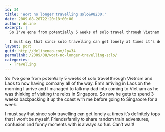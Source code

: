 ```yaml
---
id: 34
title: 'Woot no longer travelling solo&#8230;'
date: 2009-08-20T22:20:18+00:00
author: deline
excerpt: |
  So I've gone from potentially 5 weeks of solo travel through Vietnam and Laos to now having company all of the way. Em's arriving in Laos on the morning I arrive and I managed to talk my dad into coming to Vietnam as he was thinking of visiting the relos in Singapore. So now he gets to spend 3 weeks backpacking it up the coast with me before going to Singapore for a week.
  
  I must say that since solo travelling can get lonely at times it's definitely tops that I won't be myself. Friends/family to share random train adventures, confusion and funny moments with is always so fun. Can't wait!
layout: post
guid: http://delineneo.com/?p=34
permalink: /2009/08/woot-no-longer-travelling-solo/
categories:
  - Travelling
---
```

So I&#8217;ve gone from potentially 5 weeks of solo travel through Vietnam and Laos to now having company all of the way. Em&#8217;s arriving in Laos on the morning I arrive and I managed to talk my dad into coming to Vietnam as he was thinking of visiting the relos in Singapore. So now he gets to spend 3 weeks backpacking it up the coast with me before going to Singapore for a week.

I must say that since solo travelling can get lonely at times it&#8217;s definitely tops that I won&#8217;t be myself. Friends/family to share random train adventures, confusion and funny moments with is always so fun. Can&#8217;t wait!